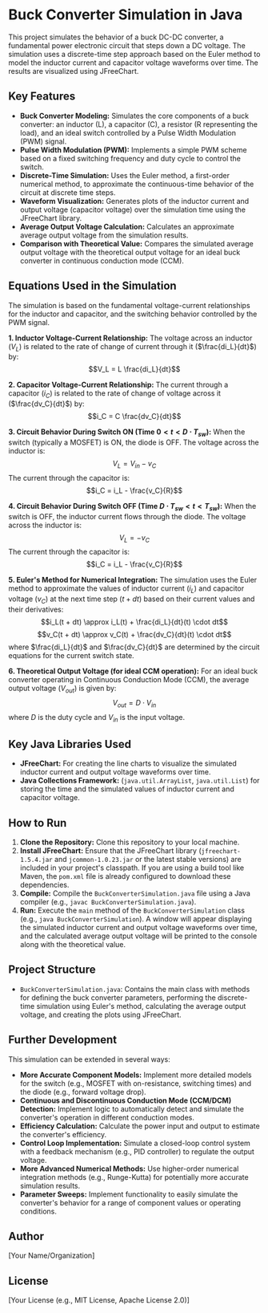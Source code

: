 # Buck Converter Simulation in Java

This project simulates the behavior of a buck DC-DC converter, a fundamental power electronic circuit that steps down a DC voltage. The simulation uses a discrete-time step approach based on the Euler method to model the inductor current and capacitor voltage waveforms over time. The results are visualized using JFreeChart.

## Key Features

* **Buck Converter Modeling:** Simulates the core components of a buck converter: an inductor (L), a capacitor (C), a resistor (R representing the load), and an ideal switch controlled by a Pulse Width Modulation (PWM) signal.
* **Pulse Width Modulation (PWM):** Implements a simple PWM scheme based on a fixed switching frequency and duty cycle to control the switch.
* **Discrete-Time Simulation:** Uses the Euler method, a first-order numerical method, to approximate the continuous-time behavior of the circuit at discrete time steps.
* **Waveform Visualization:** Generates plots of the inductor current and output voltage (capacitor voltage) over the simulation time using the JFreeChart library.
* **Average Output Voltage Calculation:** Calculates an approximate average output voltage from the simulation results.
* **Comparison with Theoretical Value:** Compares the simulated average output voltage with the theoretical output voltage for an ideal buck converter in continuous conduction mode (CCM).

## Equations Used in the Simulation

The simulation is based on the fundamental voltage-current relationships for the inductor and capacitor, and the switching behavior controlled by the PWM signal.

**1. Inductor Voltage-Current Relationship:**
The voltage across an inductor ($V_L$) is related to the rate of change of current through it ($\frac{di_L}{dt}$) by:
$$V_L = L \frac{di_L}{dt}$$

**2. Capacitor Voltage-Current Relationship:**
The current through a capacitor ($i_C$) is related to the rate of change of voltage across it ($\frac{dv_C}{dt}$) by:
$$i_C = C \frac{dv_C}{dt}$$

**3. Circuit Behavior During Switch ON (Time $0 < t < D \cdot T_{sw}$):**
When the switch (typically a MOSFET) is ON, the diode is OFF. The voltage across the inductor is:
$$V_L = V_{in} - v_C$$
The current through the capacitor is:
$$i_C = i_L - \frac{v_C}{R}$$

**4. Circuit Behavior During Switch OFF (Time $D \cdot T_{sw} < t < T_{sw}$):**
When the switch is OFF, the inductor current flows through the diode. The voltage across the inductor is:
$$V_L = -v_C$$
The current through the capacitor is:
$$i_C = i_L - \frac{v_C}{R}$$

**5. Euler's Method for Numerical Integration:**
The simulation uses the Euler method to approximate the values of inductor current ($i_L$) and capacitor voltage ($v_C$) at the next time step ($t + dt$) based on their current values and their derivatives:
$$i_L(t + dt) \approx i_L(t) + \frac{di_L}{dt}(t) \cdot dt$$
$$v_C(t + dt) \approx v_C(t) + \frac{dv_C}{dt}(t) \cdot dt$$
where $\frac{di_L}{dt}$ and $\frac{dv_C}{dt}$ are determined by the circuit equations for the current switch state.

**6. Theoretical Output Voltage (for ideal CCM operation):**
For an ideal buck converter operating in Continuous Conduction Mode (CCM), the average output voltage ($V_{out}$) is given by:
$$V_{out} = D \cdot V_{in}$$
where $D$ is the duty cycle and $V_{in}$ is the input voltage.

## Key Java Libraries Used

* **JFreeChart:** For creating the line charts to visualize the simulated inductor current and output voltage waveforms over time.
* **Java Collections Framework:** (`java.util.ArrayList`, `java.util.List`) for storing the time and the simulated values of inductor current and capacitor voltage.

## How to Run

1.  **Clone the Repository:** Clone this repository to your local machine.
2.  **Install JFreeChart:** Ensure that the JFreeChart library (`jfreechart-1.5.4.jar` and `jcommon-1.0.23.jar` or the latest stable versions) are included in your project's classpath. If you are using a build tool like Maven, the `pom.xml` file is already configured to download these dependencies.
3.  **Compile:** Compile the `BuckConverterSimulation.java` file using a Java compiler (e.g., `javac BuckConverterSimulation.java`).
4.  **Run:** Execute the `main` method of the `BuckConverterSimulation` class (e.g., `java BuckConverterSimulation`). A window will appear displaying the simulated inductor current and output voltage waveforms over time, and the calculated average output voltage will be printed to the console along with the theoretical value.

## Project Structure

* `BuckConverterSimulation.java`: Contains the main class with methods for defining the buck converter parameters, performing the discrete-time simulation using Euler's method, calculating the average output voltage, and creating the plots using JFreeChart.

## Further Development

This simulation can be extended in several ways:

* **More Accurate Component Models:** Implement more detailed models for the switch (e.g., MOSFET with on-resistance, switching times) and the diode (e.g., forward voltage drop).
* **Continuous and Discontinuous Conduction Mode (CCM/DCM) Detection:** Implement logic to automatically detect and simulate the converter's operation in different conduction modes.
* **Efficiency Calculation:** Calculate the power input and output to estimate the converter's efficiency.
* **Control Loop Implementation:** Simulate a closed-loop control system with a feedback mechanism (e.g., PID controller) to regulate the output voltage.
* **More Advanced Numerical Methods:** Use higher-order numerical integration methods (e.g., Runge-Kutta) for potentially more accurate simulation results.
* **Parameter Sweeps:** Implement functionality to easily simulate the converter's behavior for a range of component values or operating conditions.

## Author

[Your Name/Organization]

## License

[Your License (e.g., MIT License, Apache License 2.0)]